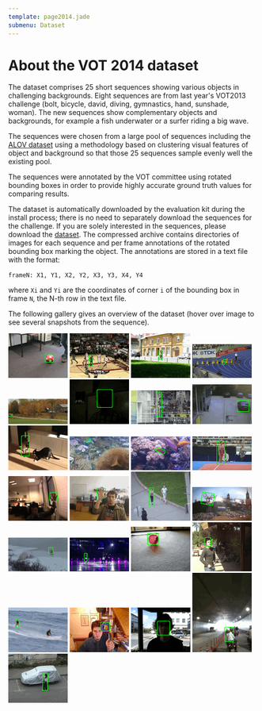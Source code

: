 ```yaml
---
template: page2014.jade
submenu: Dataset
---
```


# About the VOT 2014 dataset

The dataset comprises 25 short sequences showing various objects in challenging backgrounds. Eight sequences are from last year's VOT2013 challenge (bolt, bicycle, david, diving, gymnastics, hand, sunshade, woman). The new sequences show complementary objects and backgrounds, for example a fish underwater or a surfer riding a big wave.

The sequences were chosen from a large pool of sequences including the [ALOV dataset](http://www.alov300.org/) using a methodology based on clustering visual features of object and background so that those 25 sequences sample evenly well the existing pool.

The sequences were annotated by the VOT committee using rotated bounding boxes in order to provide highly accurate ground truth values for comparing results.

The dataset is automatically downloaded by the evaluation kit during the install process; there is no need to separately download the sequences for the challenge. If you are solely interested in the sequences, please download the [dataset](http://data.votchallenge.net/vot2014/vot2014.zip). The compressed archive contains directories of images for each sequence and per frame annotations of the rotated bounding box marking the object. The annotations are stored in a text file with the format:

	frameN: X1, Y1, X2, Y2, X3, Y3, X4, Y4

where `Xi` and `Yi` are the coordinates of corner `i` of the bounding box in frame `N`, the N-th row in the text file.

The following gallery gives an overview of the dataset (hover over image to see several snapshots from the sequence).

<div class="gallery">
<img class="image sequence preview" title="ball" alt="ball" src="img/thumbnails/ball_static.gif" />
<img class="image sequence preview" title="basketball" alt="basketball" src="img/thumbnails/basketball_static.gif" />
<img class="image sequence preview" title="bicycle" alt="bicycle" src="img/thumbnails/bicycle_static.gif" />
<img class="image sequence preview" title="bolt" alt="bolt" src="img/thumbnails/bolt_static.gif" />
<img class="image sequence preview" title="car" alt="car" src="img/thumbnails/car_static.gif" />
<img class="image sequence preview" title="david" alt="david" src="img/thumbnails/david_static.gif" />
<img class="image sequence preview" title="diving" alt="diving" src="img/thumbnails/diving_static.gif" />
<img class="image sequence preview" title="drunk" alt="drunk" src="img/thumbnails/drunk_static.gif" />
<img class="image sequence preview" title="fernando" alt="fernando" src="img/thumbnails/fernando_static.gif" />
<img class="image sequence preview" title="fish1" alt="fish1" src="img/thumbnails/fish1_static.gif" />
<img class="image sequence preview" title="fish2" alt="fish2" src="img/thumbnails/fish2_static.gif" />
<img class="image sequence preview" title="gymnastics" alt="gymnastics" src="img/thumbnails/gymnastics_static.gif" />
<img class="image sequence preview" title="hand1" alt="hand1" src="img/thumbnails/hand1_static.gif" />
<img class="image sequence preview" title="hand2" alt="hand2" src="img/thumbnails/hand2_static.gif" />
<img class="image sequence preview" title="jogging" alt="jogging" src="img/thumbnails/jogging_static.gif" />
<img class="image sequence preview" title="motocross" alt="motocross" src="img/thumbnails/motocross_static.gif" />
<img class="image sequence preview" title="polarbear" alt="polarbear" src="img/thumbnails/polarbear_static.gif" />
<img class="image sequence preview" title="skating" alt="skating" src="img/thumbnails/skating_static.gif" />
<img class="image sequence preview" title="sphere" alt="sphere" src="img/thumbnails/sphere_static.gif" />
<img class="image sequence preview" title="sunshade" alt="sunshade" src="img/thumbnails/sunshade_static.gif" />
<img class="image sequence preview" title="surfing" alt="surfing" src="img/thumbnails/surfing_static.gif" />
<img class="image sequence preview" title="torus" alt="torus" src="img/thumbnails/torus_static.gif" />
<img class="image sequence preview" title="trellis" alt="trellis" src="img/thumbnails/trellis_static.gif" />
<img class="image sequence preview" title="tunnel" alt="tunnel" src="img/thumbnails/tunnel_static.gif" />
<img class="image sequence preview" title="woman" alt="woman" src="img/thumbnails/woman_static.gif" />
</div>
